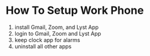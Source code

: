# How To Setup Work Phone

1. install Gmail, Zoom, and Lyst App
1. login to Gmail, Zoom and Lyst App
1. keep clock app for alarms
1. uninstall all other apps
